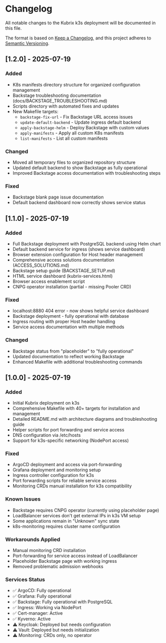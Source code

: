 # Changelog

All notable changes to the Kubrix k3s deployment will be documented in this file.

The format is based on [Keep a Changelog](https://keepachangelog.com/en/1.0.0/),
and this project adheres to [Semantic Versioning](https://semver.org/spec/v2.0.0.html).

## [1.2.0] - 2025-07-19

### Added
- K8s manifests directory structure for organized configuration management
- Backstage troubleshooting documentation (docs/BACKSTAGE_TROUBLESHOOTING.md)
- Scripts directory with automated fixes and updates
- New Makefile targets:
  - `backstage-fix-url` - Fix Backstage URL access issues
  - `update-default-backend` - Update ingress default backend
  - `apply-backstage-helm` - Deploy Backstage with custom values
  - `apply-manifests` - Apply all custom K8s manifests
  - `list-manifests` - List all custom manifests

### Changed
- Moved all temporary files to organized repository structure
- Updated default backend to show Backstage as fully operational
- Improved Backstage access documentation with troubleshooting steps

### Fixed
- Backstage blank page issue documentation
- Default backend dashboard now correctly shows service status

## [1.1.0] - 2025-07-19

### Added
- Full Backstage deployment with PostgreSQL backend using Helm chart
- Default backend service for ingress (shows service dashboard)
- Browser extension configuration for Host header management
- Comprehensive access solutions documentation (ACCESS_SOLUTIONS.md)
- Backstage setup guide (BACKSTAGE_SETUP.md)
- HTML service dashboard (kubrix-services.html)
- Browser access enablement script
- CNPG operator installation (partial - missing Pooler CRD)

### Fixed
- localhost:8880 404 error - now shows helpful service dashboard
- Backstage deployment - fully operational with database
- Ingress routing with proper Host header handling
- Service access documentation with multiple methods

### Changed
- Backstage status from "placeholder" to "fully operational"
- Updated documentation to reflect working Backstage
- Enhanced Makefile with additional troubleshooting commands

## [1.0.0] - 2025-07-19

### Added
- Initial Kubrix deployment on k3s
- Comprehensive Makefile with 40+ targets for installation and management
- Detailed README.md with architecture diagrams and troubleshooting guide
- Helper scripts for port forwarding and service access
- DNS configuration via /etc/hosts
- Support for k3s-specific networking (NodePort access)

### Fixed
- ArgoCD deployment and access via port-forwarding
- Grafana deployment and monitoring setup
- Ingress controller configuration for k3s
- Port forwarding scripts for reliable service access
- Monitoring CRDs manual installation for k3s compatibility

### Known Issues
- Backstage requires CNPG operator (currently using placeholder page)
- LoadBalancer services don't get external IPs in k3s VM setup
- Some applications remain in "Unknown" sync state
- k8s-monitoring requires cluster name configuration

### Workarounds Applied
- Manual monitoring CRD installation
- Port-forwarding for service access instead of LoadBalancer
- Placeholder Backstage page with working ingress
- Removed problematic admission webhooks

### Services Status
- ✅ ArgoCD: Fully operational
- ✅ Grafana: Fully operational
- ✅ Backstage: Fully operational with PostgreSQL
- ✅ Ingress: Working via NodePort
- ✅ Cert-manager: Active
- ✅ Kyverno: Active
- ⚠️ Keycloak: Deployed but needs configuration
- ⚠️ Vault: Deployed but needs initialization
- ⚠️ Monitoring: CRDs only, no operator